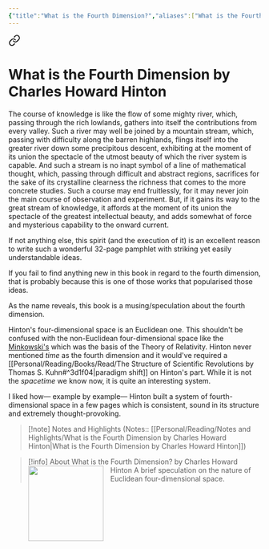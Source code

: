 ```yaml
---
{"title":"What is the Fourth Dimension?","aliases":["What is the Fourth Dimension?"],"authors":["Charles Howard Hinton"],"publisher":"","publish":"1897","pages":32,"isbn10":"","isbn13":"OCLC:26279457","rating":"5","reviewed":true,"cover":"https://images-na.ssl-images-amazon.com/images/S/compressed.photo.goodreads.com/books/1677810279i/21970444.jpg","read_count":1,"tags":["book","philosophy","physics","scientific-romance"],"log":[{"status":"Read","timestamp":"2024-06-24T01:26:26+06:00"},{"status":"In Progress","timestamp":"2024-06-23T11:26:12+06:00"},{"status":"To Read","timestamp":"2024-06-23T11:24:52+06:00"}],"created":"2024-06-23T11:24:52+06:00","updated":"2024-06-24T09:42:48+06:00","status":"Read","dg-publish":true,"dg-note-icon":2,"dg-path":"Reading/Books/Read/What is the Fourth Dimension by Charles Howard Hinton.md","permalink":"/reading/books/read/what-is-the-fourth-dimension-by-charles-howard-hinton/","dgPassFrontmatter":true,"noteIcon":2}
---
```



<div class="transclusion internal-embed is-loaded"><a class="markdown-embed-link" href="/reading/notes-and-highlights/what-is-the-fourth-dimension-by-charles-howard-hinton/#58eeea" aria-label="Open link"><svg xmlns="http://www.w3.org/2000/svg" width="24" height="24" viewBox="0 0 24 24" fill="none" stroke="currentColor" stroke-width="2" stroke-linecap="round" stroke-linejoin="round" class="svg-icon lucide-link"><path d="M10 13a5 5 0 0 0 7.54.54l3-3a5 5 0 0 0-7.07-7.07l-1.72 1.71"></path><path d="M14 11a5 5 0 0 0-7.54-.54l-3 3a5 5 0 0 0 7.07 7.07l1.71-1.71"></path></svg></a><div class="markdown-embed">

<div class="markdown-embed-title">

# What is the Fourth Dimension by Charles Howard Hinton

</div>


The course of knowledge is like the flow of some mighty river, which, passing through the rich lowlands, gathers into itself the contributions from every valley. Such a river may well be joined by a mountain stream, which, passing with difficulty along the barren highlands, flings itself into the greater river down some precipitous descent, exhibiting at the moment of its union the spectacle of the utmost beauty of which the river system is capable. And such a stream is no inapt symbol of a line of mathematical thought, which, passing through difficult and abstract regions, sacrifices for the sake of its crystalline clearness the richness that comes to the more concrete studies. Such a course may end fruitlessly, for it may never join the main course of observation and experiment. But, if it gains its way to the great stream of knowledge, it affords at the moment of its union the spectacle of the greatest intellectual beauty, and adds somewhat of force and mysterious capability to the onward current. 

</div></div>


If not anything else, this spirit (and the execution of it) is an excellent reason to write such a wonderful 32-page pamphlet with striking yet easily understandable ideas.

If you fail to find anything new in this book in regard to the fourth dimension, that is probably because this is one of those works that popularised those ideas.

As the name reveals, this book is a musing/speculation about the fourth dimension.

Hinton's four-dimensional space is an Euclidean one. This shouldn't be confused with the non-Euclidean four-dimensional space like the [Minkowski's](http://web.mit.edu/redingtn/www/netadv/SP20130311.html) which was the basis of the Theory of Relativity. Hinton never mentioned *time* as the fourth dimension and it would've required a [[Personal/Reading/Books/Read/The Structure of Scientific Revolutions by Thomas S. Kuhn#^3d1f04\|paradigm shift]] on Hinton's part. While it is not the *spacetime* we know now, it is quite an interesting system.

I liked how— example by example— Hinton built a system of fourth-dimensional space in a few pages which is consistent, sound in its structure and extremely thought-provoking.

> [!note] Notes and Highlights
> (Notes:: [[Personal/Reading/Notes and Highlights/What is the Fourth Dimension by Charles Howard Hinton\|What is the Fourth Dimension by Charles Howard Hinton]])

> [!info] About What is the Fourth Dimension? by Charles Howard Hinton
> <img src="https://images-na.ssl-images-amazon.com/images/S/compressed.photo.goodreads.com/books/1677810279i/21970444.jpg" style="float: left; width: 150px; height: auto; margin-right: 1em;" /> A brief speculation on the nature of Euclidean four-dimensional space.